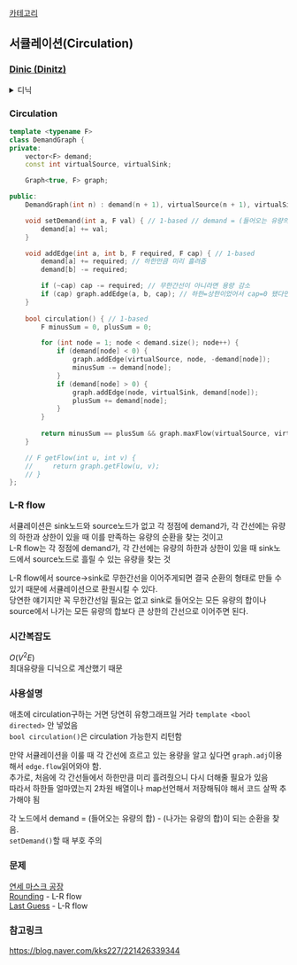 [카테고리](/README.md)
## 서큘레이션(Circulation)
### [Dinic (Dinitz)](/그래프%20이론/네트워크%20플로우/Dinic.md)
<details>
<summary>디닉</summary>

```cpp
template <bool directed, typename F>
class Graph {
private:
    struct Edge {
        int next;
        F cap, flow;
        int rev; // reverseEdgeIdx;
        
        Edge(int next, F cap, int rev) : next(next), cap(cap), flow(0), rev(rev) {}
    };
    
    F INF;
    int n, proxySource;
    vector<vector<Edge> > adj;
    vector<int> level, adjStartIdx;

    bool bfs(int s, int e) { // level graph
        fill(level.begin(), level.end(), -1);

        queue<int> q;
        q.push(s);
        level[s] = 0;
        
        while (!q.empty()) {
            int cur = q.front();
            q.pop();

            for (auto [next, cap, flow, rev] : adj[cur]) if (!~level[next] && flow < cap) {
                level[next] = level[cur] + 1;
                q.push(next);
            }
        }

        return ~level[e];
    };

    F dfs(int cur, int e, F fflow) {
        if (cur == e) return fflow;
        
        for (int &i = adjStartIdx[cur]; i < adj[cur].size(); i++) {
            auto [next, cap, flow, rev] = adj[cur][i];
            if (level[next] == level[cur] + 1 && flow < cap) {
                F df = dfs(next, e, min(fflow, cap - flow));
                if (df > 0) {
                    adj[cur][i].flow += df;
                    adj[next][rev].flow -= df;
                    return df;
                }
            }
        }

        return 0;
    }
        
public:
    Graph(int n) : n(n), proxySource(n + 1), adj(n + 2), level(n + 2), adjStartIdx(n + 2) {
        INF = numeric_limits<F>::max();
    }
    
    void addEdge(int a, int b, F cap = 1) { // 1-based
        if (cap == -1) cap = INF;
        
        adj[a].push_back(Edge(b, cap, adj[b].size()));
        if constexpr (directed) adj[b].push_back(Edge(a, 0, adj[a].size() - 1)); // 단방향 간선일 때 residual graph
        else adj[b].push_back(Edge(a, cap, adj[a].size() - 1)); // 무방향 간선일 때 residual graph
    }

    F maxFlow(int s, int e) { // 1-based // Dinic
        // proxySource -> s 단방향 연결
        adj[proxySource].push_back(Edge(s, INF, adj[s].size()));
        adj[s].push_back(Edge(proxySource, 0, adj[proxySource].size() - 1));

        // Dinic
        F res = 0;
        
        while (bfs(proxySource, e)) {
            fill(adjStartIdx.begin(), adjStartIdx.end(), 0);

            while (1) {
                F f = dfs(proxySource, e, INF);
                if (f == 0) break;
                res += f;
            }
        }

        // proxySOurce -> s 연결 제거
        adj[proxySource].pop_back();
        adj[s].pop_back();

        return res != INF ? res : -1;
    }

    // F getFlow(int u, int v) {
    //     for (auto edge : adj[u]) if (edge.next == v) return edge.flow;
    //     return 0;
    // }
};
```
</details>

### Circulation
```cpp
template <typename F>
class DemandGraph {
private:
    vector<F> demand;
    const int virtualSource, virtualSink;

    Graph<true, F> graph;

public:
    DemandGraph(int n) : demand(n + 1), virtualSource(n + 1), virtualSink(n + 2), graph(n + 2) {}

    void setDemand(int a, F val) { // 1-based // demand = (들어오는 유량의 합) - (나가는 유량의 합)
        demand[a] += val;
    }

    void addEdge(int a, int b, F required, F cap) { // 1-based
        demand[a] += required; // 하한만큼 미리 흘려줌
        demand[b] -= required;

        if (~cap) cap -= required; // 무한간선이 아니라면 용량 감소
        if (cap) graph.addEdge(a, b, cap); // 하한=상한이었어서 cap=0 됐다면 굳이 간선 만들면서 메모리 쓸 이유 없음
    }
    
    bool circulation() { // 1-based
        F minusSum = 0, plusSum = 0;

        for (int node = 1; node < demand.size(); node++) {
            if (demand[node] < 0) {
                graph.addEdge(virtualSource, node, -demand[node]);
                minusSum -= demand[node];
            }
            if (demand[node] > 0) {
                graph.addEdge(node, virtualSink, demand[node]);
                plusSum += demand[node];
            }
        }
        
        return minusSum == plusSum && graph.maxFlow(virtualSource, virtualSink) == plusSum;
    }

    // F getFlow(int u, int v) {
    //     return graph.getFlow(u, v);
    // }
};
```
### L-R flow
서큘레이션은 sink노드와 source노드가 없고 각 정점에 demand가, 각 간선에는 유량의 하한과 상한이 있을 때 이를 만족하는 유량의 순환을 찾는 것이고   
L-R flow는 각 정점에 demand가, 각 간선에는 유량의 하한과 상한이 있을 때 sink노드에서 source노드로 흘릴 수 있는 유량을 찾는 것   

L-R flow에서 source->sink로 무한간선을 이어주게되면 결국 순환의 형태로 만들 수 있기 때문에 서큘레이션으로 환원시킬 수 있다.   
당연한 얘기지만 꼭 무한간선일 필요는 없고 sink로 들어오는 모든 유량의 합이나 source에서 나가는 모든 유량의 합보다 큰 상한의 간선으로 이어주면 된다.

### 시간복잡도
$O(V^2 E)$   
최대유량을 디닉으로 계산했기 때문   

### 사용설명
애초에 circulation구하는 거면 당연히 유향그래프일 거라 `template <bool directed>` 안 넣었음   
`bool circulation()`은 circulation 가능한지 리턴함   

만약 서큘레이션을 이룰 때 각 간선에 흐르고 있는 용량을 알고 싶다면 `graph.adj`이용해서 `edge.flow`읽어와야 함.   
추가로, 처음에 각 간선들에서 하한만큼 미리 흘려줬으니 다시 더해줄 필요가 있음   
따라서 하한들 얼마였는지 2차원 배열이나 map선언해서 저장해둬야 해서 코드 살짝 추가해야 됨   

각 노드에서 demand = (들어오는 유량의 합) - (나가는 유량의 합)이 되는 순환을 찾음.   
`setDemand()`할 때 부호 주의   

### 문제
[연세 마스크 공장](https://www.acmicpc.net/problem/20135)   
[Rounding](https://www.acmicpc.net/problem/13569) - L-R flow   
[Last Guess](https://www.acmicpc.net/problem/26185) - L-R flow   

### 참고링크
https://blog.naver.com/kks227/221426339344   